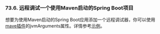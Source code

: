 ### 73.6. 远程调试一个使用Maven启动的Spring Boot项目

想要为使用Maven启动的Spring Boot应用添加一个远程调试器，你可以使用[mave插件](http://docs.spring.io/spring-boot/docs/1.3.0.BUILD-SNAPSHOT/maven-plugin/)的jvmArguments属性。详情参考[示例](http://docs.spring.io/spring-boot/docs/1.3.0.BUILD-SNAPSHOT/maven-plugin/examples/run-debug.html)。
